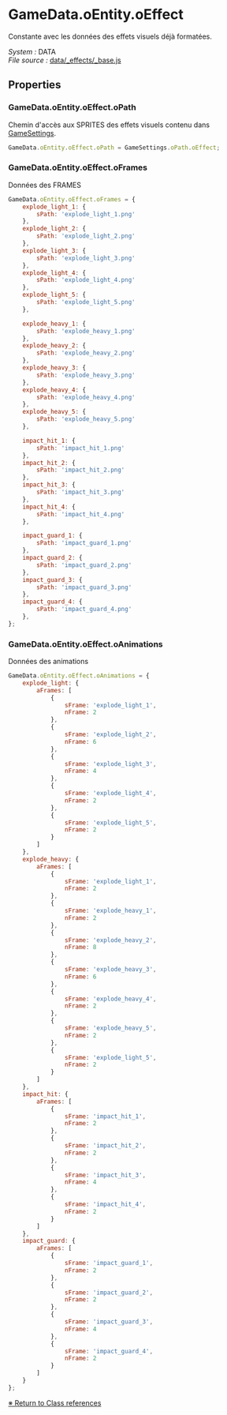 # GameData.oEntity.oEffect

Constante avec les données des effets visuels déjà formatées. 


_System :_ DATA  
_File source :_ [data/_effects/_base.js](https://github.com/de-sign/DBZ-Versus/blob/master/src/assets/js/data/_effects/_base.js)

## Properties
### GameData.oEntity.oEffect.oPath

Chemin d'accès aux SPRITES des effets visuels contenu dans [GameSettings](Technical_settings.md#technical_settingsopath). 

```javascript
GameData.oEntity.oEffect.oPath = GameSettings.oPath.oEffect;
```

### GameData.oEntity.oEffect.oFrames

Données des FRAMES 

```javascript
GameData.oEntity.oEffect.oFrames = {
    explode_light_1: {
        sPath: 'explode_light_1.png'
    },
    explode_light_2: {
        sPath: 'explode_light_2.png'
    },
    explode_light_3: {
        sPath: 'explode_light_3.png'
    },
    explode_light_4: {
        sPath: 'explode_light_4.png'
    },
    explode_light_5: {
        sPath: 'explode_light_5.png'
    },

    explode_heavy_1: {
        sPath: 'explode_heavy_1.png'
    },
    explode_heavy_2: {
        sPath: 'explode_heavy_2.png'
    },
    explode_heavy_3: {
        sPath: 'explode_heavy_3.png'
    },
    explode_heavy_4: {
        sPath: 'explode_heavy_4.png'
    },
    explode_heavy_5: {
        sPath: 'explode_heavy_5.png'
    },

    impact_hit_1: {
        sPath: 'impact_hit_1.png'
    },
    impact_hit_2: {
        sPath: 'impact_hit_2.png'
    },
    impact_hit_3: {
        sPath: 'impact_hit_3.png'
    },
    impact_hit_4: {
        sPath: 'impact_hit_4.png'
    },

    impact_guard_1: {
        sPath: 'impact_guard_1.png'
    },
    impact_guard_2: {
        sPath: 'impact_guard_2.png'
    },
    impact_guard_3: {
        sPath: 'impact_guard_3.png'
    },
    impact_guard_4: {
        sPath: 'impact_guard_4.png'
    },
};
```

### GameData.oEntity.oEffect.oAnimations

Données des animations 

```javascript
GameData.oEntity.oEffect.oAnimations = {
    explode_light: {
        aFrames: [
            {
                sFrame: 'explode_light_1',
                nFrame: 2
            },
            {
                sFrame: 'explode_light_2',
                nFrame: 6
            },
            {
                sFrame: 'explode_light_3',
                nFrame: 4
            },
            {
                sFrame: 'explode_light_4',
                nFrame: 2
            },
            {
                sFrame: 'explode_light_5',
                nFrame: 2
            }
        ]
    },
    explode_heavy: {
        aFrames: [
            {
                sFrame: 'explode_light_1',
                nFrame: 2
            },
            {
                sFrame: 'explode_heavy_1',
                nFrame: 2
            },
            {
                sFrame: 'explode_heavy_2',
                nFrame: 8
            },
            {
                sFrame: 'explode_heavy_3',
                nFrame: 6
            },
            {
                sFrame: 'explode_heavy_4',
                nFrame: 2
            },
            {
                sFrame: 'explode_heavy_5',
                nFrame: 2
            },
            {
                sFrame: 'explode_light_5',
                nFrame: 2
            }
        ]
    },
    impact_hit: {
        aFrames: [
            {
                sFrame: 'impact_hit_1',
                nFrame: 2
            },
            {
                sFrame: 'impact_hit_2',
                nFrame: 2
            },
            {
                sFrame: 'impact_hit_3',
                nFrame: 4
            },
            {
                sFrame: 'impact_hit_4',
                nFrame: 2
            }
        ]
    },
    impact_guard: {
        aFrames: [
            {
                sFrame: 'impact_guard_1',
                nFrame: 2
            },
            {
                sFrame: 'impact_guard_2',
                nFrame: 2
            },
            {
                sFrame: 'impact_guard_3',
                nFrame: 4
            },
            {
                sFrame: 'impact_guard_4',
                nFrame: 2
            }
        ]
    }
};
```


<link rel="stylesheet" href="../_doc.css" />

[&#8251; Return to Class references](References.md)